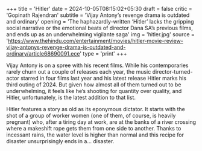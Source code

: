 +++
title = 'Hitler'
date = 2024-10-05T08:15:02+05:30
draft = false
critic = 'Gopinath Rajendran'
subtitle = 'Vijay Antony’s revenge drama is outdated and ordinary'
opening = 'The haphazardly-written ‘Hitler’ lacks the gripping social narrative or the emotional beats of director Dana SA’s previous films, and ends up as an underwhelming vigilante saga'
img = 'hitler.jpg'
source = 'https://www.thehindu.com/entertainment/movies/hitler-movie-review-vijay-antonys-revenge-drama-is-outdated-and-ordinary/article68690091.ece'
type = 'print'
+++

Vijay Antony is on a spree with his recent films. While his contemporaries rarely churn out a couple of releases each year, the music director-turned-actor starred in four films last year and his latest release Hitler marks his third outing of 2024. But given how almost all of them turned out to be underwhelming, it feels like he’s shooting for quantity over quality, and Hitler, unfortunately, is the latest addition to that list.

Hitler features a story as old as its eponymous dictator. It starts with the shot of a group of worker women (one of them, of course, is heavily pregnant) who, after a tiring day at work, are at the banks of a river crossing where a makeshift rope gets them from one side to another. Thanks to incessant rains, the water level is higher than normal and this recipe for disaster unsurprisingly ends in a... disaster.
